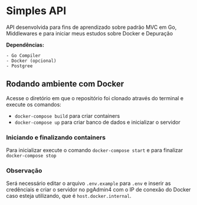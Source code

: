 # Simples API

API desenvolvida para fins de aprendizado sobre padrão MVC em Go, Middlewares e para iniciar meus estudos sobre Docker e Depuração

**Dependências:** 
```
- Go Compiler
- Docker (opcional)
- Postgree
```    

## Rodando ambiente com Docker

Acesse o diretório em que o repositório foi clonado através do terminal e
execute os comandos:
 - `docker-compose build` para criar containers 
 - `docker-compose up` para criar banco de dados e inicializar o servidor

### Iniciando e finalizando containers
Para inicializar execute o comando `docker-compose start` e
para finalizar `docker-compose stop`

### Observação

Será necessário editar o arquivo `.env.example` para `.env` e inserir as credênciais
e criar o servidor no pgAdmin4 com o IP de conexão do Docker caso esteja utilizando, que é `host.docker.internal`.
